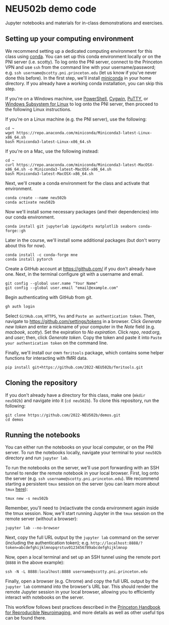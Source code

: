 # NEU502b demo code

Jupyter notebooks and materials for in-class demonstrations and exercises.

## Setting up your computing environment

We recommend setting up a dedicated computing environment for this class using [conda](https://docs.conda.io/projects/conda/en/latest/user-guide/tasks/manage-environments.html). You can set up this conda environment locally or on the PNI server (i.e. scotty). To log onto the PNI server, connect to the Princeton VPN and use `ssh` from the command line with your username/password; e.g. `ssh username@scotty.pni.princeton.edu` (let us know if you've never done this before). In the first step, we'll install [miniconda](https://docs.conda.io/en/latest/miniconda.html) in your home directory. If you already have a working conda installation, you can skip this step.

If you're on a Windows machine, use [PowerShell](https://docs.microsoft.com/en-us/powershell/), [Cygwin](https://www.cygwin.com/), [PuTTY](https://www.chiark.greenend.org.uk/~sgtatham/putty/latest.html), or [Windows Subsystem for Linux](https://docs.microsoft.com/en-us/windows/wsl/install-win10) to log onto the PNI server, then proceed to the following Linux instructions.

If you're on a Linux machine (e.g. the PNI server), use the following:

```
cd ~
wget https://repo.anaconda.com/miniconda/Miniconda3-latest-Linux-x86_64.sh
bash Miniconda3-latest-Linux-x86_64.sh
```

If you're on a Mac, use the following instead:

```
cd ~
curl https://repo.anaconda.com/miniconda/Miniconda3-latest-MacOSX-x86_64.sh -o Miniconda3-latest-MacOSX-x86_64.sh
bash Miniconda3-latest-MacOSX-x86_64.sh
```

Next, we'll create a conda environment for the class and activate that environment.

```
conda create --name neu502b
conda activate neu502b
```

Now we'll install some necessary packages (and their dependencies) into our conda environment.

```
conda install git jupyterlab ipywidgets matplotlib seaborn conda-forge::gh
```

Later in the course, we'll install some additional packages (but don't worry about this for now).

```
conda install -c conda-forge mne
conda install pytorch
```

Create a GitHub account at https://github.com/ if you don't already have one. Next, in the terminal configure git with a username and email.
```
git config --global user.name "Your Name"
git config --global user.email "email@example.com"
```

Begin authenticating with GitHub from git.
```
gh auth login
```

Select `GitHub.com`, `HTTPS`,  `Yes` and `Paste an authentication token`. Then, navigate to https://github.com/settings/tokens in a browser. Click _Generate new token_ and enter a nickname of your computer in the _Note_ field (e.g. _macbook_, _scotty_). Set the expiration to _No expiration_. Click _repo_, _read:org_, and _user_; then, click _Generate token_. Copy the token and paste it into `Paste your authentication token` on the command line.


Finally, we'll install our own `fmritools` package, which contains some helper functions for interacting with fMRI data.

```
pip install git+https://github.com/2022-NEU502b/fmritools.git
```

## Cloning the repository

If you don't already have a directory for this class, make one (`mkdir neu502b`) and navigate into it (`cd neu502b`). To clone this repository, run the following:

```
git clone https://github.com/2022-NEU502b/demos.git
cd demos
```

## Running the notebooks

You can either run the notebooks on your local computer, or on the PNI server. To run the notebooks locally, navigate your terminal to your `neu502b` directory and run `jupyter lab`.

To run the notebooks on the server, we'll use port forwarding with an SSH tunnel to render the remote notebook in your local browser. First, log onto the server (e.g. `ssh username@scotty.pni.princeton.edu`). We recommend starting a persistent `tmux` session on the server (you can learn more about `tmux` [here](https://brainhack-princeton.github.io/handbook/content_pages/hack_pages/tmux.html)):

```
tmux new -s neu502b
```

Remember, you'll need to (re)activate the conda environment again inside the tmux session. Now, we'll start running Jupyter in the `tmux` session on the remote server (without a browser):

```
jupyter lab --no-browser
```

Next, copy the full URL output by the `jupyter lab` command on the server (including the authentication token); e.g. `http://localhost:8888/?
token=abcdefghijklmnopqrstuv0123456789abcdefghijklmnop`

Now, open a local terminal and set up an SSH tunnel using the remote port (`8888` in the above example):

```
ssh -N -L 8888:localhost:8888 username@scotty.pni.princeton.edu
```

Finally, open a browser (e.g. Chrome) and copy the full URL output by the `jupyter lab` command into the browser's URL bar. This should render the remote Jupyter session in your local browser, allowing you to efficiently interact with notebooks on the server.

This workflow follows best practices described in the [Princeton Handbook for Reproducible Neuroimaging](https://brainhack-princeton.github.io/handbook/index.html), and more details as well as other useful tips can be found there.
